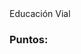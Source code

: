 <!DOCTYPE html>
<html lang="es">
<head>
  <meta charset="UTF-8">
  <meta name="viewport" content="width=device-width", initial-scale="1.0">
  <tittle>Educación Vial</tittle>
  <link rel="stylesheet" href="style.css"></link>
  <script src="script.js" charset="utf-8"></script>
</head>
<body>
  <h3>Puntos:<span id="result"></span></h3>
  <div class="grid">
  </div>

</body>
</html>
